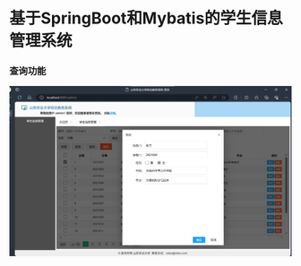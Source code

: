 # 基于SpringBoot和Mybatis的学生信息管理系统
### 查询功能
![image](https://github.com/ruomio123/StudentManagement/blob/master/img/%E4%BF%AE%E6%94%B9.jpg)
